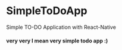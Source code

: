 # SimpleToDoApp
Simple TO-DO Application with React-Native
<h4>very very I mean very simple todo app :)</h4>
 
 
